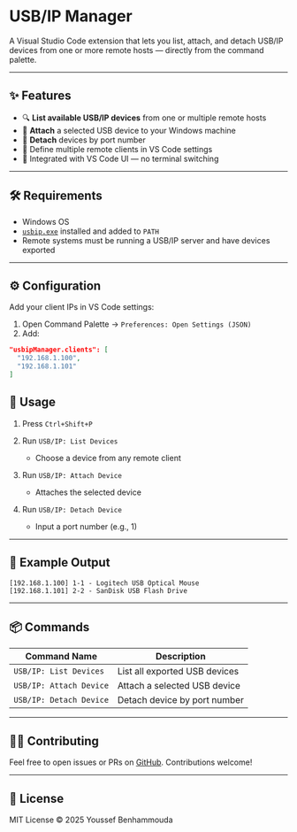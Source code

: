 # USB/IP Manager

A Visual Studio Code extension that lets you list, attach, and detach USB/IP devices from one or more remote hosts — directly from the command palette.

---

## ✨ Features

- 🔍 **List available USB/IP devices** from one or multiple remote hosts
- 🔗 **Attach** a selected USB device to your Windows machine
- 🔌 **Detach** devices by port number
- 💾 Define multiple remote clients in VS Code settings
- 🧠 Integrated with VS Code UI — no terminal switching

---

## 🛠 Requirements

- Windows OS
- [`usbip.exe`](https://github.com/vadimgrn/usbip-win2) installed and added to `PATH`
- Remote systems must be running a USB/IP server and have devices exported

---

## ⚙️ Configuration

Add your client IPs in VS Code settings:

1. Open Command Palette → `Preferences: Open Settings (JSON)`
2. Add:

```json
"usbipManager.clients": [
  "192.168.1.100",
  "192.168.1.101"
]
```

## 🚀 Usage

1. Press `Ctrl+Shift+P`
2. Run `USB/IP: List Devices`

   - Choose a device from any remote client

3. Run `USB/IP: Attach Device`

   - Attaches the selected device

4. Run `USB/IP: Detach Device`

   - Input a port number (e.g., 1)

---

## 🧪 Example Output

```text
[192.168.1.100] 1-1 - Logitech USB Optical Mouse
[192.168.1.101] 2-2 - SanDisk USB Flash Drive
```

---

## 📦 Commands

| Command Name            | Description                   |
| ----------------------- | ----------------------------- |
| `USB/IP: List Devices`  | List all exported USB devices |
| `USB/IP: Attach Device` | Attach a selected USB device  |
| `USB/IP: Detach Device` | Detach device by port number  |

---

## 🧑‍💻 Contributing

Feel free to open issues or PRs on [GitHub](https://github.com/yourusername/usbip-manager). Contributions welcome!

---

## 📃 License

MIT License © 2025 Youssef Benhammouda
